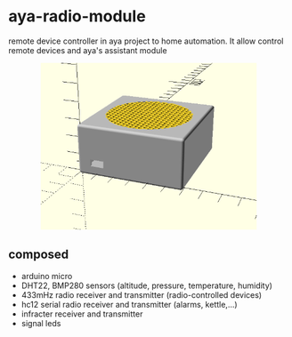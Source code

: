 # aya-radio-module

remote device controller in aya project to home automation. It allow control remote devices and aya's assistant module


<p align="center">
  <img src="./3D model/3d.png" height="300">
</p>

## composed

* arduino micro
* DHT22, BMP280 sensors (altitude, pressure, temperature, humidity)
* 433mHz radio receiver and transmitter (radio-controlled devices)
* hc12 serial radio receiver and transmitter (alarms, kettle,...)
* infracter receiver and transmitter
* signal leds
